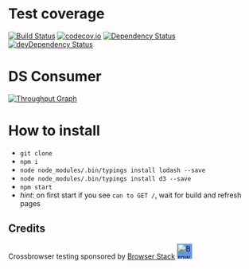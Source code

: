 # Test coverage
[![Build Status](https://travis-ci.org/Gapminder/dollar-street-pages.svg?branch=development)](https://travis-ci.org/Gapminder/dollar-street-pages)
[![codecov.io](https://codecov.io/github/Gapminder/dollar-street-pages/coverage.svg?branch=development)](https://codecov.io/github/Gapminder/dollar-street-pages?branch=development)
[![Dependency Status](https://david-dm.org/Gapminder/dollar-street-pages.svg)](https://david-dm.org/Gapminder/dollar-street-pages)
[![devDependency Status](https://david-dm.org/Gapminder/dollar-street-pages/dev-status.svg)](https://david-dm.org/Gapminder/dollar-street-pages#info=devDependencies)

# DS Consumer

[![Throughput Graph](https://graphs.waffle.io/Gapminder/dollar-street-pages/throughput.svg)](https://waffle.io/Gapminder/dollar-street-pages/metrics)

# How to install
- `git clone`
- `npm i`
- `node node_modules/.bin/typings install lodash --save`
- `node node_modules/.bin/typings install d3 --save`
- `npm start`
- *hint*: on first start if you see `can to GET /`, wait for build and refresh pages

## Credits
Crossbrowser testing sponsored by [Browser Stack](https://www.browserstack.com)
[<img src="https://camo.githubusercontent.com/a7b268f2785656ab3ca7b1cbb1633ee5affceb8f/68747470733a2f2f64677a6f7139623561736a67312e636c6f756466726f6e742e6e65742f70726f64756374696f6e2f696d616765732f6c61796f75742f6c6f676f2d6865616465722e706e67" alt="Browser Stack" height="31px" style="background: cornflowerblue;">](https://www.browserstack.com)

